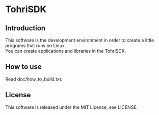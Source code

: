 TohriSDK
========

Introduction
------------
This software is the development environment in order to create a little programs that runs on Linux.  
You can create applications and libraries in the TohriSDK.


How to use
------------
Read doc/how\_to\_build.txt.

License
-------
This software is released under the MIT License, see LICENSE.  
